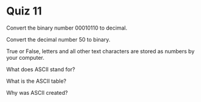 # Quiz 11

Convert the binary number 00010110 to decimal.

Convert the decimal number 50 to binary.

True or False, letters and all other text characters are stored as numbers by your computer.

What does ASCII stand for?

What is the ASCII table?

Why was ASCII created?
